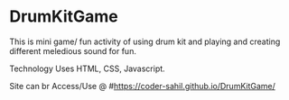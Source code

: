 # DrumKitGame

This is mini game/ fun activity of using drum kit and playing and creating different meledious  sound for fun.

Technology Uses HTML, CSS, Javascript.

Site can br Access/Use @ #https://coder-sahil.github.io/DrumKitGame/
